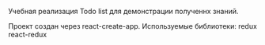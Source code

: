 Учебная реализация Todo list для демонстрации полученнх знаний.

Проект создан через react-create-app.
Используемые библиотеки:
	redux
	react-redux